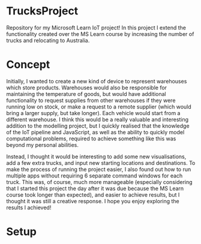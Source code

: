 # TrucksProject
Repository for my Microsoft Learn IoT project! In this project I extend the functionality created over the MS Learn course by increasing the number of trucks and relocating to Australia.

# Concept
Initially, I wanted to create a new kind of device to represent warehouses which store products. Warehouses would also be responsible for maintaining the temperature of goods, but would have additional functionality to request supplies from other warehouses if they were running low on stock, or make a request to a remote supplier (which would bring a larger supply, but take longer). Each vehicle would start from a different warehouse. I think this would be a really valuable and interesting addition to the modelling project, but I quickly realised that the knowledge of the IoT pipeline and JavaScript, as well as the ability to quickly model computational problems, required to achieve something like this was beyond my personal abilities. 

Instead, I thought it would be interesting to add some new visualisations, add a few extra trucks, and input new starting locations and destinations. To make the process of running the project easier, I also found out how to run multiple apps without requiring 6 separate command windows for each truck. This was, of course, much more manageable (especially considering that I started this project the day after it was due because the MS Learn course took longer than expected), and easier to achieve results, but I thought it was still a creative response. I hope you enjoy exploring the results I achieved! 

# Setup 


